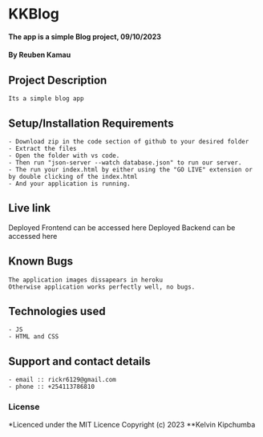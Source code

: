 # KKBlog
#### The app is a simple Blog project, 09/10/2023
#### **By Reuben Kamau**
## Project Description
    Its a simple blog app
## Setup/Installation Requirements
    - Download zip in the code section of github to your desired folder
    - Extract the files
    - Open the folder with vs code.
    - Then run "json-server --watch database.json" to run our server.
    - The run your index.html by either using the "GO LIVE" extension or by double clicking of the index.html
    - And your application is running.
       
## Live link
Deployed Frontend can be accessed here 
Deployed Backend can be accessed here 
## Known Bugs
    The application images dissapears in heroku
    Otherwise application works perfectly well, no bugs.

## Technologies used
    - JS
    - HTML and CSS
    

## Support and contact details
    - email :: rickr6129@gmail.com
    - phone :: +254113786810

### License
*Licenced under the MIT Licence
Copyright (c) 2023 **Kelvin Kipchumba